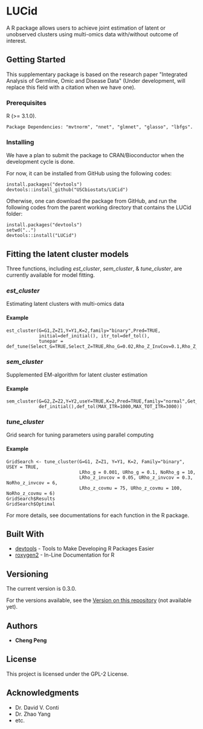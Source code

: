 # LUCid

A R package allows users to achieve joint estimation of latent or unobserved clusters using multi-omics data with/without outcome of interest.

## Getting Started

This supplementary package is based on the research paper "Integrated Analysis of Germline, Omic and Disease Data" (Under development, will replace this field with a citation when we have one). 

### Prerequisites

R (>= 3.1.0).

```
Package Dependencies: "mvtnorm", "nnet", "glmnet", "glasso", "lbfgs".
```

### Installing

We have a plan to submit the package to CRAN/Bioconductor when the development cycle is done.

For now, it can be installed from GitHub using the following codes:

```
install.packages("devtools")
devtools::install_github("USCbiostats/LUCid")
```
Otherwise, one can download the package from GitHub, and run the following codes from the parent working directory that contains the LUCid folder:

```
install.packages("devtools")
setwd("..")
devtools::install("LUCid")
```

## Fitting the latent cluster models

Three functions, including *est_cluster*, *sem_cluster*, & *tune_cluster*, are currently available for model fitting. 

### *est_cluster*

Estimating latent clusters with multi-omics data

#### Example

```
est_cluster(G=G1,Z=Z1,Y=Y1,K=2,family="binary",Pred=TRUE,
            initial=def_initial(), itr_tol=def_tol(),
            tunepar = def_tune(Select_G=TRUE,Select_Z=TRUE,Rho_G=0.02,Rho_Z_InvCov=0.1,Rho_Z_CovMu=93))
```

### *sem_cluster*

Supplemented EM-algorithm for latent cluster estimation

#### Example

```
sem_cluster(G=G2,Z=Z2,Y=Y2,useY=TRUE,K=2,Pred=TRUE,family="normal",Get_SE=TRUE,
            def_initial(),def_tol(MAX_ITR=1000,MAX_TOT_ITR=3000))
```

### *tune_cluster*

Grid search for tuning parameters using parallel computing

#### Example

```
GridSearch <- tune_cluster(G=G1, Z=Z1, Y=Y1, K=2, Family="binary", USEY = TRUE,
                           LRho_g = 0.001, URho_g = 0.1, NoRho_g = 10,
                           LRho_z_invcov = 0.05, URho_z_invcov = 0.3, NoRho_z_invcov = 6,
                           LRho_z_covmu = 75, URho_z_covmu = 100, NoRho_z_covmu = 6)
GridSearch$Results
GridSearch$Optimal
```
For more details, see documentations for each function in the R package.


## Built With

* [devtools](https://cran.r-project.org/web/packages/devtools/index.html) - Tools to Make Developing R Packages Easier
* [roxygen2](https://cran.r-project.org/web/packages/roxygen2/index.html) - In-Line Documentation for R

## Versioning

The current version is 0.3.0.

For the versions available, see the [Version on this repository](https://github.com/your/project/Version) (not available yet). 

## Authors

* **Cheng Peng**

## License

This project is licensed under the GPL-2 License.

## Acknowledgments

* Dr. David V. Conti
* Dr. Zhao Yang
* etc.

